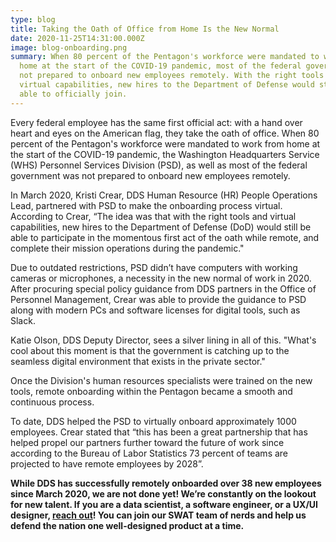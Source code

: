 ```yaml
---
type: blog
title: Taking the Oath of Office from Home Is the New Normal
date: 2020-11-25T14:31:00.000Z
image: blog-onboarding.png
summary: When 80 percent of the Pentagon's workforce were mandated to work from
  home at the start of the COVID-19 pandemic, most of the federal government was
  not prepared to onboard new employees remotely. With the right tools and
  virtual capabilities, new hires to the Department of Defense would still be
  able to officially join.
---
```

Every federal employee has the same first official act: with a hand over heart and eyes on the American flag, they take the oath of office. When 80 percent of the Pentagon's workforce were mandated to work from home at the start of the COVID-19 pandemic, the Washington Headquarters Service (WHS) Personnel Services Division (PSD), as well as most of the federal government was not prepared to onboard new employees remotely.

In March 2020, Kristi Crear, DDS Human Resource (HR) People Operations Lead, partnered with PSD to make the onboarding process virtual. According to Crear, “The idea was that with the right tools and virtual capabilities, new hires to the Department of Defense (DoD) would still be able to participate in the momentous first act of the oath while remote, and complete their mission operations during the pandemic."

Due to outdated restrictions, PSD didn’t have computers with working cameras or microphones, a necessity in the new normal of work in 2020. After procuring special policy guidance from DDS partners in the Office of Personnel Management, Crear was able to provide the guidance to PSD along with modern PCs and software licenses for digital tools, such as Slack.

Katie Olson, DDS Deputy Director, sees a silver lining in all of this. "What's cool about this moment is that the government is catching up to the seamless digital environment that exists in the private sector."

Once the Division's human resources specialists were trained on the new tools, remote onboarding within the Pentagon became a smooth and continuous process.

To date, DDS helped the PSD to virtually onboard approximately 1000 employees. Crear stated that “this has been a great partnership that has helped propel our partners further toward the future of work since according to the Bureau of Labor Statistics 73 percent of teams are projected to have remote employees by 2028”.

**While DDS has successfully remotely onboarded over 38 new employees since March 2020, we are not done yet! We’re constantly on the lookout for new talent. If you are a data scientist, a software engineer, or a UX/UI designer, [reach out](https://dds.mil/join-us)! You can join our SWAT team of nerds and help us defend the nation one well-designed product at a time.**